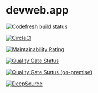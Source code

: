 # devweb.app

[![Codefresh build status]( https://g.codefresh.io/api/badges/pipeline/funcelot/default%2Fdevweb.app?type=cf-1&key=eyJhbGciOiJIUzI1NiJ9.NjA1MzljYzVjMTdjZjQ2ODU3MzljNDE4.FgWyxz96KmBc3NKvaZBc57R9jwEpPQU4ugAUu0PhyM8)]( https://g.codefresh.io/pipelines/edit/new/builds?id=60549ed52d4a4291537618c1&pipeline=devweb.app&projects=default&projectId=60539cf8c5948c431a3645be)

[![CircleCI](https://circleci.com/gh/funcelot/devweb.app/tree/master.svg?style=shield)](https://app.circleci.com/pipelines/github/funcelot/devweb.app?branch=master)

[![Maintainability Rating](https://sonarcloud.io/api/project_badges/measure?project=funcelot_devweb.app&metric=sqale_rating)](https://sonarcloud.io/dashboard?id=funcelot_devweb.app)

[![Quality Gate Status](https://sonarcloud.io/api/project_badges/measure?project=funcelot_devweb.app&metric=alert_status)](https://sonarcloud.io/dashboard?id=funcelot_devweb.app)

[![Quality Gate Status (on-premise)](https://sonarqube.devweb.app/api/project_badges/measure?project=funcelot_devweb.app&metric=alert_status)](https://sonarqube.devweb.app/dashboard?id=funcelot_devweb.app)

[![DeepSource](https://deepsource.io/gh/funcelot/devweb.app.svg/?label=active+issues&show_trend=true)](https://deepsource.io/gh/funcelot/devweb.app/?ref=repository-badge)
